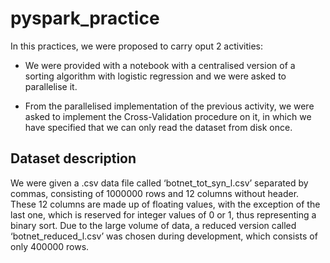 # pyspark_practice
In this practices, we were proposed to carry oput 2 activities:

 - We were provided with a notebook with a centralised version of a sorting algorithm with logistic regression and we were asked to parallelise it.

 - From the parallelised implementation of the previous activity, we were asked to implement the Cross-Validation procedure on it, in which we have specified that we can only read the dataset from disk once.


## Dataset description
We were given a .csv data file called ‘botnet_tot_syn_l.csv’ separated by commas, consisting of 1000000 rows and 12 columns without header. These 12 columns are made up of floating values, with the exception of the last one, which is reserved for integer values of 0 or 1, thus representing a binary sort. Due to the large volume of data, a reduced version called ‘botnet_reduced_l.csv’ was chosen during development, which consists of only 400000 rows.
